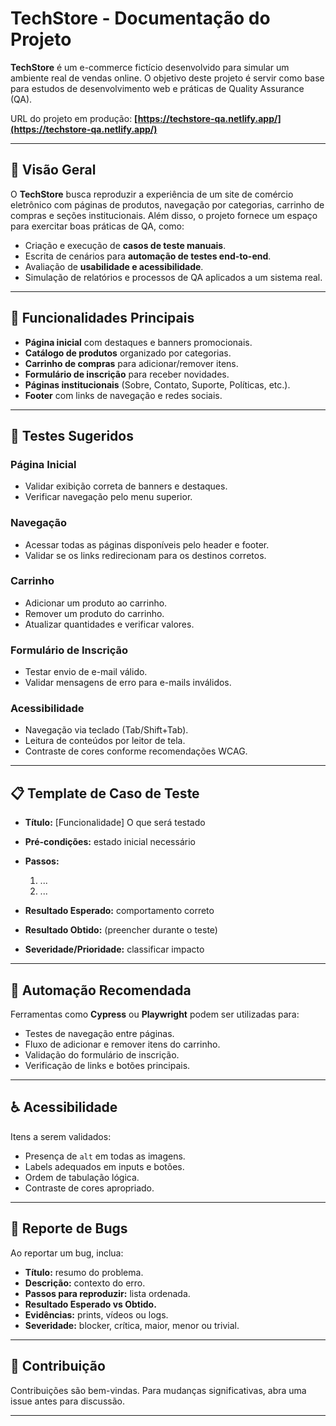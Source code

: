 # TechStore - Documentação do Projeto

**TechStore** é um e-commerce fictício desenvolvido para simular um ambiente real de vendas online. O objetivo deste projeto é servir como base para estudos de desenvolvimento web e práticas de Quality Assurance (QA).

URL do projeto em produção: **[https://techstore-qa.netlify.app/](https://techstore-qa.netlify.app/)**

---

## 📌 Visão Geral

O **TechStore** busca reproduzir a experiência de um site de comércio eletrônico com páginas de produtos, navegação por categorias, carrinho de compras e seções institucionais. Além disso, o projeto fornece um espaço para exercitar boas práticas de QA, como:

* Criação e execução de **casos de teste manuais**.
* Escrita de cenários para **automação de testes end-to-end**.
* Avaliação de **usabilidade e acessibilidade**.
* Simulação de relatórios e processos de QA aplicados a um sistema real.

---

## 🧭 Funcionalidades Principais

* **Página inicial** com destaques e banners promocionais.
* **Catálogo de produtos** organizado por categorias.
* **Carrinho de compras** para adicionar/remover itens.
* **Formulário de inscrição** para receber novidades.
* **Páginas institucionais** (Sobre, Contato, Suporte, Políticas, etc.).
* **Footer** com links de navegação e redes sociais.

---

## 🧪 Testes Sugeridos

### Página Inicial

* Validar exibição correta de banners e destaques.
* Verificar navegação pelo menu superior.

### Navegação

* Acessar todas as páginas disponíveis pelo header e footer.
* Validar se os links redirecionam para os destinos corretos.

### Carrinho

* Adicionar um produto ao carrinho.
* Remover um produto do carrinho.
* Atualizar quantidades e verificar valores.

### Formulário de Inscrição

* Testar envio de e-mail válido.
* Validar mensagens de erro para e-mails inválidos.

### Acessibilidade

* Navegação via teclado (Tab/Shift+Tab).
* Leitura de conteúdos por leitor de tela.
* Contraste de cores conforme recomendações WCAG.

---

## 📋 Template de Caso de Teste

* **Título:** [Funcionalidade] O que será testado
* **Pré-condições:** estado inicial necessário
* **Passos:**

  1. ...
  2. ...
* **Resultado Esperado:** comportamento correto
* **Resultado Obtido:** (preencher durante o teste)
* **Severidade/Prioridade:** classificar impacto

---

## 🤖 Automação Recomendada

Ferramentas como **Cypress** ou **Playwright** podem ser utilizadas para:

* Testes de navegação entre páginas.
* Fluxo de adicionar e remover itens do carrinho.
* Validação do formulário de inscrição.
* Verificação de links e botões principais.

---

## ♿ Acessibilidade

Itens a serem validados:

* Presença de `alt` em todas as imagens.
* Labels adequados em inputs e botões.
* Ordem de tabulação lógica.
* Contraste de cores apropriado.

---

## 📑 Reporte de Bugs

Ao reportar um bug, inclua:

* **Título:** resumo do problema.
* **Descrição:** contexto do erro.
* **Passos para reproduzir:** lista ordenada.
* **Resultado Esperado vs Obtido.**
* **Evidências:** prints, vídeos ou logs.
* **Severidade:** blocker, crítica, maior, menor ou trivial.

---

## 🤝 Contribuição

Contribuições são bem-vindas. Para mudanças significativas, abra uma issue antes para discussão.

---
